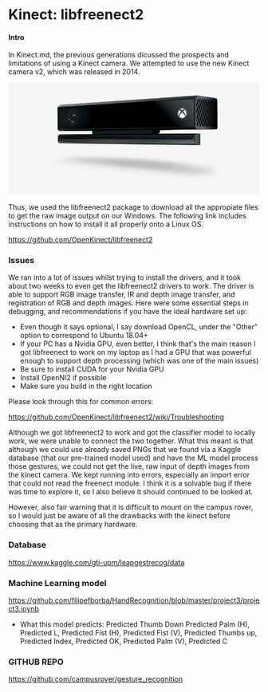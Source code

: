 ﻿# Kinect: libfreenect2 

#### **Intro**

In Kinect.md, the previous generations dicussed the prospects and limitations of using a Kinect camera. We attempted to use the new Kinect camera v2, which was released in 2014. 

![figure1](../images/5.png) 

Thus, we used the libfreenect2 package to download all the appropiate files to get the raw image output on our Windows. The following link includes instructions on how to install it all properly onto a Linux OS. 

https://github.com/OpenKinect/libfreenect2

### **Issues**

We ran into a lot of issues whilst trying to install the drivers, and it took about two weeks to even get the libfreenect2 drivers to work. The driver is able to support RGB image transfer, IR and depth image transfer, and registration of RGB and depth images. Here were some essential steps in debugging, and recommendations if you have the ideal hardware set up: 

- Even though it says optional, I say download OpenCL, under the "Other" option to correspond to Ubuntu 18.04+ 
- If your PC has a Nvidia GPU, even better, I think that's the main reason I got libfreenect to work on my laptop as I had a GPU that was powerful enough to support depth processing (which was one of the main issues) 
- Be sure to install CUDA for your Nvidia GPU 
- Install OpenNI2 if possible 
- Make sure you build in the right location 

Please look through this for common errors: 

 https://github.com/OpenKinect/libfreenect2/wiki/Troubleshooting 
 
 Although we got libfreenect2 to work and got the classifier model to locally work, we were unable to connect the two together. What this meant is that although we could use already saved PNGs that we found via a Kaggle database (that our pre-trained model used) and have the ML model process those gestures, we could not get the live, raw input of depth images from the kinect camera. We kept running into errors, especially an import error that could not read the freenect module. I think it is a solvable bug if there was time to explore it, so I also believe it should continued to be looked at. 
 
 However, also fair warning that it is difficult to mount on the campus rover, so I would just be aware of all the drawbacks with the kinect before choosing that as the primary hardware. 
 
 ### Database  
 
 https://www.kaggle.com/gti-upm/leapgestrecog/data 

### Machine Learning model 

https://github.com/filipefborba/HandRecognition/blob/master/project3/project3.ipynb

- What this model predicts: Predicted Thumb Down
Predicted Palm (H), Predicted L, Predicted Fist (H), Predicted Fist (V), Predicted Thumbs up, Predicted Index, Predicted OK, Predicted Palm (V), Predicted C

### GITHUB REPO 

https://github.com/campusrover/gesture_recognition
